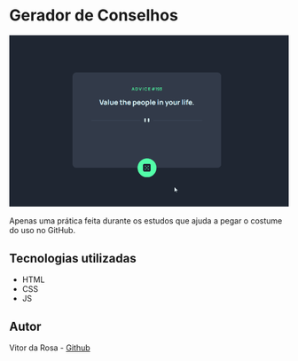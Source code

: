 # Gerador de Conselhos

<img src="./src/images/teste-do-click.gif" alt="Exemplo de funcionamento do botão de click"/>

Apenas uma prática feita durante os estudos que ajuda a pegar o costume do uso no GitHub.

## Tecnologias utilizadas

- HTML
- CSS
- JS

## Autor

Vitor da Rosa - [Github](https://github.com/vtuRose)
